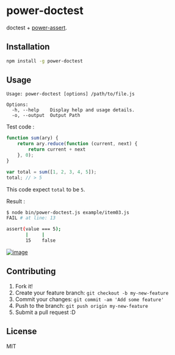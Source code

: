 # power-doctest

doctest + [power-assert](https://github.com/twada/power-assert "power-assert").

## Installation

``` sh
npm install -g power-doctest
```

## Usage

    Usage: power-doctest [options] /path/to/file.js

    Options:
      -h, --help    Display help and usage details.
      -o, --output  Output Path


Test code :

``` js
function sum(ary) {
    return ary.reduce(function (current, next) {
        return current + next
    }, 0);
}

var total = sum([1, 2, 3, 4, 5]);
total; // > 5
```

This code expect ``total`` to be ``5``.

Result :

``` sh
$ node bin/power-doctest.js example/item03.js
FAIL # at line: 13

assert(value === 5);
       |     |
       15    false
```

[![image](http://img.youtube.com/vi/uvcdBLm93aA/0.jpg)](http://www.youtube.com/watch?v=uvcdBLm93aA)

## Contributing

1. Fork it!
2. Create your feature branch: `git checkout -b my-new-feature`
3. Commit your changes: `git commit -am 'Add some feature'`
4. Push to the branch: `git push origin my-new-feature`
5. Submit a pull request :D

## License

MIT